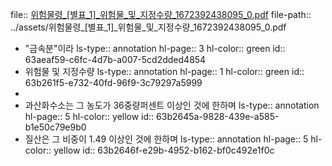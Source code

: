 file:: [위험물령_[별표_1]_위험물_및_지정수량_1672392438095_0.pdf](../assets/위험물령_[별표_1]_위험물_및_지정수량_1672392438095_0.pdf)
file-path:: ../assets/위험물령_[별표_1]_위험물_및_지정수량_1672392438095_0.pdf

- "금속분"이라
  ls-type:: annotation
  hl-page:: 3
  hl-color:: green
  id:: 63aeaf59-c6fc-4d7b-a007-5cd2dded4854
- 위험물 및 지정수량
  ls-type:: annotation
  hl-page:: 1
  hl-color:: green
  id:: 63b261f5-e732-40fd-96f9-3c79297a5999
-
- 과산화수소는 그 농도가 36중량퍼센트 이상인 것에 한하며
  ls-type:: annotation
  hl-page:: 5
  hl-color:: yellow
  id:: 63b2645a-9828-439e-a585-b1e50c79e9b0
- 질산은 그 비중이 1.49 이상인 것에 한하며
  ls-type:: annotation
  hl-page:: 5
  hl-color:: yellow
  id:: 63b2646f-e29b-4952-b162-bf0c492e1f0c